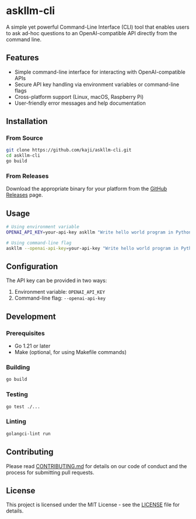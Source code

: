 # askllm-cli

A simple yet powerful Command-Line Interface (CLI) tool that enables users to ask ad-hoc questions to an OpenAI-compatible API directly from the command line.

## Features

- Simple command-line interface for interacting with OpenAI-compatible APIs
- Secure API key handling via environment variables or command-line flags
- Cross-platform support (Linux, macOS, Raspberry Pi)
- User-friendly error messages and help documentation

## Installation

### From Source

```bash
git clone https://github.com/kaji/askllm-cli.git
cd askllm-cli
go build
```

### From Releases

Download the appropriate binary for your platform from the [GitHub Releases](https://github.com/kaji/askllm-cli/releases) page.

## Usage

```bash
# Using environment variable
OPENAI_API_KEY=your-api-key askllm "Write hello world program in Python"

# Using command-line flag
askllm --openai-api-key=your-api-key "Write hello world program in Python"
```

## Configuration

The API key can be provided in two ways:
1. Environment variable: `OPENAI_API_KEY`
2. Command-line flag: `--openai-api-key`

## Development

### Prerequisites

- Go 1.21 or later
- Make (optional, for using Makefile commands)

### Building

```bash
go build
```

### Testing

```bash
go test ./...
```

### Linting

```bash
golangci-lint run
```

## Contributing

Please read [CONTRIBUTING.md](CONTRIBUTING.md) for details on our code of conduct and the process for submitting pull requests.

## License

This project is licensed under the MIT License - see the [LICENSE](LICENSE) file for details. 